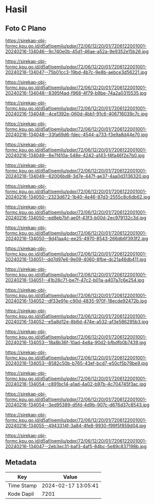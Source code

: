 # Hasil

## Foto C Plano

https://sirekap-obj-formc.kpu.go.id/d5af/pemilu/pdpr/72/06/12/20/01/7206122001001-20240216-134046--9c740e0b-45d1-46ae-a52a-9e9352e15b26.jpg

https://sirekap-obj-formc.kpu.go.id/d5af/pemilu/pdpr/72/06/12/20/01/7206122001001-20240216-134047--75b01cc3-19bd-4b7c-9e8b-aebce3d56221.jpg

https://sirekap-obj-formc.kpu.go.id/d5af/pemilu/pdpr/72/06/12/20/01/7206122001001-20240216-134048--8395f4ad-f968-4f79-b9be-74a2a0315535.jpg

https://sirekap-obj-formc.kpu.go.id/d5af/pemilu/pdpr/72/06/12/20/01/7206122001001-20240216-134048--4ce1392e-060d-4bb1-91c6-406716039c7c.jpg

https://sirekap-obj-formc.kpu.go.id/d5af/pemilu/pdpr/72/06/12/20/01/7206122001001-20240216-134048--33fa69d6-fdec-4544-a733-f3e9a8d44e70.jpg

https://sirekap-obj-formc.kpu.go.id/d5af/pemilu/pdpr/72/06/12/20/01/7206122001001-20240216-134049--8e7f410a-548e-4242-a143-f4fa46f2e7b0.jpg

https://sirekap-obj-formc.kpu.go.id/d5af/pemilu/pdpr/72/06/12/20/01/7206122001001-20240216-134049--62006bd8-3d7e-447f-ae37-4aa0d3136320.jpg

https://sirekap-obj-formc.kpu.go.id/d5af/pemilu/pdpr/72/06/12/20/01/7206122001001-20240216-134050--2323d672-1b40-4e46-87d3-2555c8c6db62.jpg

https://sirekap-obj-formc.kpu.go.id/d5af/pemilu/pdpr/72/06/12/20/01/7206122001001-20240216-134050--ed8eb7bf-ae0f-43f3-b00d-2ec979132c3d.jpg

https://sirekap-obj-formc.kpu.go.id/d5af/pemilu/pdpr/72/06/12/20/01/7206122001001-20240216-134050--9d41aa4c-ee25-4970-8543-266db6f393f2.jpg

https://sirekap-obj-formc.kpu.go.id/d5af/pemilu/pdpr/72/06/12/20/01/7206122001001-20240216-134051--dd7d97e6-9e09-4060-8fbe-dc21a46db411.jpg

https://sirekap-obj-formc.kpu.go.id/d5af/pemilu/pdpr/72/06/12/20/01/7206122001001-20240216-134051--41b26c71-be7f-47c2-b01a-a407a7c6e254.jpg

https://sirekap-obj-formc.kpu.go.id/d5af/pemilu/pdpr/72/06/12/20/01/7206122001001-20240216-134052--df33e91e-c90d-4835-970f-18ecde92472b.jpg

https://sirekap-obj-formc.kpu.go.id/d5af/pemilu/pdpr/72/06/12/20/01/7206122001001-20240216-134052--e5a8d12e-8b6d-474e-a532-af3e586295b3.jpg

https://sirekap-obj-formc.kpu.go.id/d5af/pemilu/pdpr/72/06/12/20/01/7206122001001-20240216-134053--18a8b36f-10ad-4e8a-90d2-bfbdfb0b7439.jpg

https://sirekap-obj-formc.kpu.go.id/d5af/pemilu/pdpr/72/06/12/20/01/7206122001001-20240216-134053--8582c50b-b765-43ef-bcd7-e50cf5b79be9.jpg

https://sirekap-obj-formc.kpu.go.id/d5af/pemilu/pdpr/72/06/12/20/01/7206122001001-20240216-134054--c891bc14-a1ad-4a02-b97b-4c704745f3ac.jpg

https://sirekap-obj-formc.kpu.go.id/d5af/pemilu/pdpr/72/06/12/20/01/7206122001001-20240216-134054--3ed95389-d5fd-4d9b-907c-d676d37c8543.jpg

https://sirekap-obj-formc.kpu.go.id/d5af/pemilu/pdpr/72/06/12/20/01/7206122001001-20240216-134055--4943314f-3a84-4fe8-9930-f99f5f859d04.jpg

https://sirekap-obj-formc.kpu.go.id/d5af/pemilu/pdpr/72/06/12/20/01/7206122001001-20240216-134047--2eb3ec31-baf3-4af5-84bc-5e89c837198b.jpg


## Metadata

| Key        | Value               |
| ---------- | ------------------- |
| Time Stamp | 2024-02-17 13:05:41 |
| Kode Dapil | 7201                |



